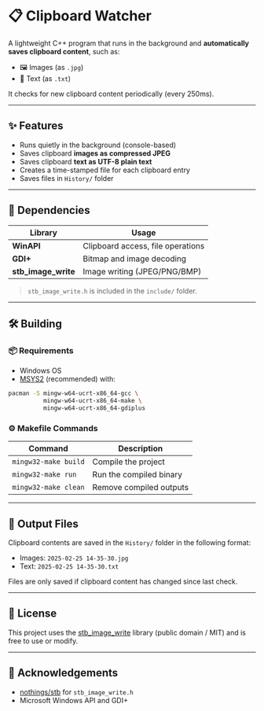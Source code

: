 # 📋 Clipboard Watcher

A lightweight C++ program that runs in the background and **automatically saves clipboard content**, such as:

- 🖼️ Images (as `.jpg`)
- 📝 Text (as `.txt`)

It checks for new clipboard content periodically (every 250ms).

---

## ✨ Features

- Runs quietly in the background (console-based)
- Saves clipboard **images as compressed JPEG**
- Saves clipboard **text as UTF-8 plain text**
- Creates a time-stamped file for each clipboard entry
- Saves files in `History/` folder

---

## 🧩 Dependencies

| Library             | Usage                             |
|---------------------|-----------------------------------|
| **WinAPI**          | Clipboard access, file operations |
| **GDI+**            | Bitmap and image decoding         |
| **stb_image_write** | Image writing (JPEG/PNG/BMP)      |

> `stb_image_write.h` is included in the `include/` folder.

---

## 🛠️ Building

### 📦 Requirements

- Windows OS  
- [MSYS2](https://www.msys2.org/) (recommended) with:

```bash
pacman -S mingw-w64-ucrt-x86_64-gcc \
          mingw-w64-ucrt-x86_64-make \
          mingw-w64-ucrt-x86_64-gdiplus
```

### ⚙️ Makefile Commands

| Command              | Description                      |
|----------------------|----------------------------------|
| `mingw32-make build` | Compile the project              |
| `mingw32-make run`   | Run the compiled binary          |
| `mingw32-make clean` | Remove compiled outputs          |

---

## 📂 Output Files

Clipboard contents are saved in the `History/` folder in the following format:

- Images: `2025-02-25 14-35-30.jpg`  
- Text: `2025-02-25 14-35-30.txt`

Files are only saved if clipboard content has changed since last check.

---

## 📜 License

This project uses the [stb_image_write](https://github.com/nothings/stb) library (public domain / MIT) and is free to use or modify.

---

## 🙌 Acknowledgements

- [nothings/stb](https://github.com/nothings/stb) for `stb_image_write.h`  
- Microsoft Windows API and GDI+
